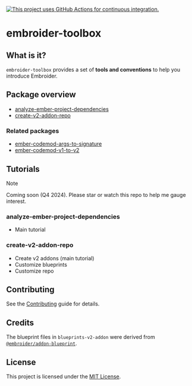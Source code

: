 [![This project uses GitHub Actions for continuous integration.](https://github.com/ijlee2/embroider-toolbox/actions/workflows/ci.yml/badge.svg)](https://github.com/ijlee2/embroider-toolbox/actions/workflows/ci.yml)

# embroider-toolbox


## What is it?

`embroider-toolbox` provides a set of **tools and conventions** to help you introduce Embroider.


## Package overview

- [analyze-ember-project-dependencies](/packages/analyze-ember-project-dependencies/README.md)
- [create-v2-addon-repo](/packages/create-v2-addon-repo/README.md)


### Related packages

- [ember-codemod-args-to-signature](https://github.com/ijlee2/ember-codemod-args-to-signature)
- [ember-codemod-v1-to-v2](https://github.com/ijlee2/ember-codemod-v1-to-v2)


## Tutorials

> [!NOTE]
>
> Coming soon (Q4 2024). Please star or watch this repo to help me gauge interest.

### analyze-ember-project-dependencies

- Main tutorial


### create-v2-addon-repo

- Create v2 addons (main tutorial)
- Customize blueprints
- Customize repo


## Contributing

See the [Contributing](CONTRIBUTING.md) guide for details.


## Credits

The blueprint files in `blueprints-v2-addon` were derived from [`@embroider/addon-blueprint`](https://github.com/embroider-build/addon-blueprint).


## License

This project is licensed under the [MIT License](LICENSE.md).
